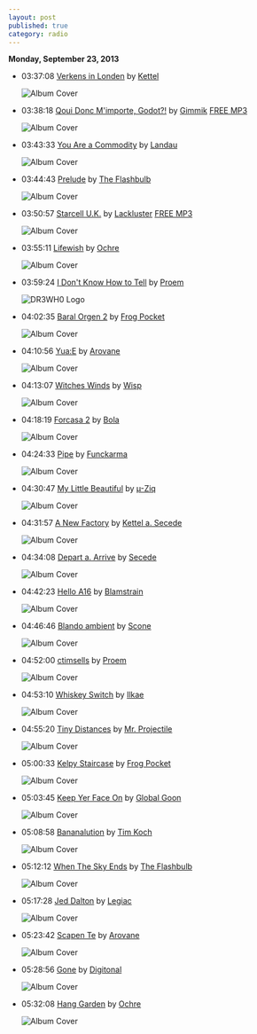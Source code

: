 ```yaml
---
layout: post
published: true
category: radio
---
```


**Monday, September 23, 2013**

*   03:37:08  [Verkens in Londen](http://goo.gl/lNYVSI) by [Kettel](http://www.last.fm/music/Kettel)

    ![Album Cover](http://userserve-ak.last.fm/serve/174s/88240081.png "Myam James 2")

*   03:38:18  [Qoui Donc M'importe, Godot?!](http://goo.gl/SNO7Bt) by [Gimmik](http://www.last.fm/music/Gimmik) [FREE MP3](http://goo.gl/kb9tJK)

    ![Album Cover](http://userserve-ak.last.fm/serve/174s/4279918.jpg "Back to Basics")

*   03:43:33  [You Are a Commodity](http://goo.gl/uaPmYf) by [Landau](http://www.last.fm/music/Landau)

    ![Album Cover](http://userserve-ak.last.fm/serve/174s/8787895.jpg "The Epic Compromise")

*   03:44:43  [Prelude](http://goo.gl/nFC7yp) by [The Flashbulb](http://www.last.fm/music/The+Flashbulb)

    ![Album Cover](http://userserve-ak.last.fm/serve/174s/55056947.png "Soundtrack To A Vacant Life")

*   03:50:57  [Starcell U.K.](http://goo.gl/XFn84K) by [Lackluster](http://www.last.fm/music/Lackluster) [FREE MP3](http://goo.gl/d4uaNn)

    ![Album Cover](http://userserve-ak.last.fm/serve/174s/8749281.jpg "CDR#2")

*   03:55:11  [Lifewish](http://goo.gl/HOfV7u) by [Ochre](http://www.last.fm/music/Ochre)

    ![Album Cover](http://userserve-ak.last.fm/serve/174s/88652323.png "Lemodie")

*   03:59:24  [I Don't Know How to Tell](http://goo.gl/8hWAM2) by [Proem](http://www.last.fm/music/Proem)

    ![DR3WH0 Logo](https://dl.dropboxusercontent.com/u/8239797/DR3WH0.png "DR3WH0 RadioBlog")

*   04:02:35  [Baral Orgen 2](http://goo.gl/tXuWhe) by [Frog Pocket](http://www.last.fm/music/Frog+Pocket)

    ![Album Cover](http://userserve-ak.last.fm/serve/174s/61730345.jpg "Gonglot")

*   04:10:56  [Yua:E](http://goo.gl/2ZlWg1) by [Arovane](http://www.last.fm/music/Arovane)

    ![Album Cover](http://images.amazon.com/images/P/B00006835X.01.LZZZZZZZ.jpg "Icol Diston")

*   04:13:07  [Witches Winds](http://goo.gl/sz9vzJ) by [Wisp](http://www.last.fm/music/Wisp)

    ![Album Cover](http://userserve-ak.last.fm/serve/174s/61686545.jpg "NRTHNDR")

*   04:18:19  [Forcasa 2](http://goo.gl/lH7xYR) by [Bola](http://www.last.fm/music/Bola)

    ![Album Cover](http://userserve-ak.last.fm/serve/174s/63358627.jpg "Soup")

*   04:24:33  [Pipe](http://goo.gl/7ESkdY) by [Funckarma](http://www.last.fm/music/Funckarma)

    ![Album Cover](http://userserve-ak.last.fm/serve/174s/7615993.jpg "Part 5")

*   04:30:47  [My Little Beautiful](http://goo.gl/DUhMzD) by [µ-Ziq](http://www.last.fm/music/µ-Ziq)

    ![Album Cover](http://userserve-ak.last.fm/serve/174s/42204695.png "Lunatic Harness")

*   04:31:57  [A New Factory](http://goo.gl/OUFR5U) by [Kettel a. Secede](http://www.last.fm/music/Kettel+a.+Secede)

    ![Album Cover](http://userserve-ak.last.fm/serve/174s/86135463.png "When Can")

*   04:34:08  [Depart a. Arrive](http://goo.gl/6Jbgll) by [Secede](http://www.last.fm/music/Secede)

    ![Album Cover](http://userserve-ak.last.fm/serve/174s/8642329.jpg "Bye Bye Gridlock Traffic")

*   04:42:23  [Hello A16](http://goo.gl/4xrMzG) by [Blamstrain](http://www.last.fm/music/Blamstrain)

    ![Album Cover](http://userserve-ak.last.fm/serve/174s/45377493.jpg "Ensi")

*   04:46:46  [Blando ambient](http://goo.gl/axFrQs) by [Scone](http://www.last.fm/music/Scone)

    ![Album Cover](http://userserve-ak.last.fm/serve/174s/71028816.jpg "Maze ambients")

*   04:52:00  [ctimsells](http://goo.gl/21CKhP) by [Proem](http://www.last.fm/music/Proem)

    ![Album Cover](http://userserve-ak.last.fm/serve/174s/24014721.jpg "A Permanent Solution")

*   04:53:10  [Whiskey Switch](http://goo.gl/btlrmk) by [Ilkae](http://www.last.fm/music/Ilkae)

    ![Album Cover](http://userserve-ak.last.fm/serve/174s/64462043.png "Pistachio Island")

*   04:55:20  [Tiny Distances](http://goo.gl/s5Xg92) by [Mr. Projectile](http://www.last.fm/music/Mr.+Projectile)

    ![Album Cover](http://userserve-ak.last.fm/serve/174s/8751089.jpg "Sinking")

*   05:00:33  [Kelpy Staircase](http://goo.gl/iw88ME) by [Frog Pocket](http://www.last.fm/music/Frog+Pocket)

    ![Album Cover](http://userserve-ak.last.fm/serve/174s/33031687.jpg "Come On Primates Show Your Teeth!")

*   05:03:45  [Keep Yer Face On](http://goo.gl/Yt80m4) by [Global Goon](http://www.last.fm/music/Global+Goon)

    ![Album Cover](http://a1.phobos.apple.com/r10/Music/y2005/m01/d15/h05/s05.qrlrplkc.170x170-75.jpg "Family Glue")

*   05:08:58  [Bananalution](http://goo.gl/Gyb7lG) by [Tim Koch](http://www.last.fm/music/Tim+Koch)

    ![Album Cover](http://userserve-ak.last.fm/serve/174s/81950061.jpg "Shorts in Alaska")

*   05:12:12  [When The Sky Ends](http://goo.gl/MrjAtw) by [The Flashbulb](http://www.last.fm/music/The+Flashbulb)

    ![Album Cover](http://userserve-ak.last.fm/serve/174s/55056947.png "Soundtrack To A Vacant Life")

*   05:17:28  [Jed Dalton](http://goo.gl/9KT5U7) by [Legiac](http://www.last.fm/music/Legiac)

    ![Album Cover](http://userserve-ak.last.fm/serve/174s/54652611.jpg "Mings Feaner")

*   05:23:42  [Scapen Te](http://goo.gl/jKDpMA) by [Arovane](http://www.last.fm/music/Arovane)

    ![Album Cover](http://images.amazon.com/images/P/B000040JN1.01._SCMZZZZZZZ_.jpg "Atol Scrap")

*   05:28:56  [Gone](http://goo.gl/6U7w1Z) by [Digitonal](http://www.last.fm/music/Digitonal)

    ![Album Cover](http://userserve-ak.last.fm/serve/174s/9642269.jpg "Save Your Light for Darker Days")

*   05:32:08  [Hang Garden](http://goo.gl/SXO9El) by [Ochre](http://www.last.fm/music/Ochre)

    ![Album Cover](http://userserve-ak.last.fm/serve/174s/86191631.png "Like Dust of the Balance")


